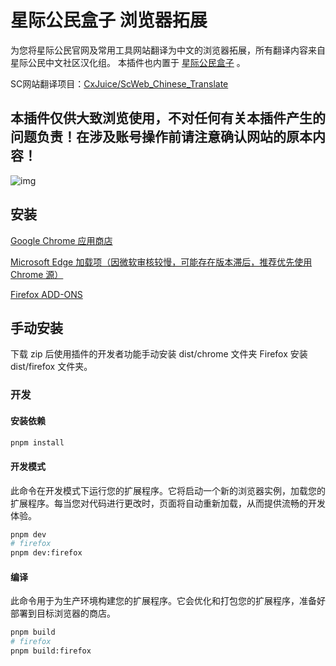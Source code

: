 # 星际公民盒子 浏览器拓展

为您将星际公民官网及常用工具网站翻译为中文的浏览器拓展，所有翻译内容来自 星际公民中文社区汉化组。
本插件也内置于 [星际公民盒子](https://github.com/xkeyC/StarCitizenToolBox) 。

SC网站翻译项目：[CxJuice/ScWeb_Chinese_Translate](https://github.com/CxJuice/ScWeb_Chinese_Translate)

## 本插件仅供大致浏览使用，不对任何有关本插件产生的问题负责！在涉及账号操作前请注意确认网站的原本内容！

![img](https://github.com/xkeyC/StarCitizenBoxBrowserEx/assets/39891083/9580f52a-13ea-4234-a0d3-b8d06f06dda2)

## 安装

[Google Chrome 应用商店](https://chrome.google.com/webstore/detail/gocnjckojmledijgmadmacoikibcggja?authuser=0&hl=zh-CN)

[Microsoft Edge 加载项（因微软审核较慢，可能存在版本滞后，推荐优先使用 Chrome 源）](https://microsoftedge.microsoft.com/addons/detail/lipbbcckldklpdcpfagicipecaacikgi)

[Firefox ADD-ONS](https://addons.mozilla.org/zh-CN/firefox/addon/%E6%98%9F%E9%99%85%E5%85%AC%E6%B0%91%E7%9B%92%E5%AD%90%E6%B5%8F%E8%A7%88%E5%99%A8%E6%8B%93%E5%B1%95/)

## 手动安装

下载 zip 后使用插件的开发者功能手动安装 dist/chrome 文件夹 Firefox 安装 dist/firefox 文件夹。

### 开发

#### 安装依赖

```bash
pnpm install
```

#### 开发模式

此命令在开发模式下运行您的扩展程序。它将启动一个新的浏览器实例，加载您的扩展程序。每当您对代码进行更改时，页面将自动重新加载，从而提供流畅的开发体验。

```bash
pnpm dev
# firefox
pnpm dev:firefox
```

#### 编译

此命令用于为生产环境构建您的扩展程序。它会优化和打包您的扩展程序，准备好部署到目标浏览器的商店。

```bash
pnpm build
# firefox
pnpm build:firefox
```
